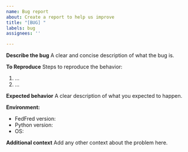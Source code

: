 ```yaml
---
name: Bug report
about: Create a report to help us improve
title: "[BUG] "
labels: bug
assignees: ''

---
```


**Describe the bug**
A clear and concise description of what the bug is.

**To Reproduce**
Steps to reproduce the behavior:

1. ...
2. ...

**Expected behavior**
A clear description of what you expected to happen.

**Environment:**

- FedFred version:
- Python version:
- OS:

**Additional context**
Add any other context about the problem here.
